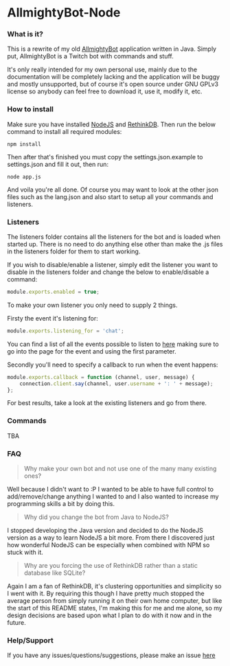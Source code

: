 AllmightyBot-Node
====================================

### What is it?
This is a rewrite of my old [AllmightyBot](https://github.com/RyanTheAllmighty/AllmightyBot---Java) application written in Java. Simply put, AllmightyBot is a Twitch bot with commands and stuff.

It's only really intended for my own personal use, mainly due to the documentation will be completely lacking and the application will be buggy and mostly unsupported, but of course it's open source under GNU GPLv3 license so anybody can feel free to download it, use it, modify it, etc.

### How to install
Make sure you have installed [NodeJS](https://nodejs.org/) and [RethinkDB](http://rethinkdb.com/). Then run the below command to install all required modules:

```
npm install
```

Then after that's finished you must copy the settings.json.example to settings.json and fill it out, then run:

```
node app.js
```

And voila you're all done. Of course you may want to look at the other json files such as the lang.json and also start to setup all your commands and listeners.

### Listeners
The listeners folder contains all the listeners for the bot and is loaded when started up. There is no need to do anything else other than make the .js files in the listeners folder for them to start working.

If you wish to disable/enable a listener, simply edit the listener you want to disable in the listeners folder and change the below to enable/disable a command:

```javascript
module.exports.enabled = true;
```

To make your own listener you only need to supply 2 things.

Firsty the event it's listening for:

```javascript
module.exports.listening_for = 'chat';
```

You can find a list of all the events possible to listen to [here](https://github.com/twitch-irc/documentation/tree/master/03_Events) making sure to go into the page for the event and using the first parameter.

Secondly you'll need to specify a callback to run when the event happens:

```javascript
module.exports.callback = function (channel, user, message) {
    connection.client.say(channel, user.username + ': ' + message);
};
```

For best results, take a look at the existing listeners and go from there.

### Commands
TBA

### FAQ
> Why make your own bot and not use one of the many many existing ones?

Well because I didn't want to :P I wanted to be able to have full control to add/remove/change anything I wanted to and I also wanted to increase my programming skills a bit by doing this.

> Why did you change the bot from Java to NodeJS?

I stopped developing the Java version and decided to do the NodeJS version as a way to learn NodeJS a bit more. From there I discovered just how wonderful NodeJS can be especially when combined with NPM so stuck with it.

> Why are you forcing the use of RethinkDB rather than a static database like SQLite?

Again I am a fan of RethinkDB, it's clustering opportunities and simplicity so I went with it. By requiring this though I have pretty much stopped the average person from simply running it on their own home computer, but like the start of this README states, I'm making this for me and me alone, so my design decisions are based upon what I plan to do with it now and in the future.

### Help/Support
If you have any issues/questions/suggestions, please make an issue [here](https://github.com/RyanTheAllmighty/AllmightyBot-Node/issues)
